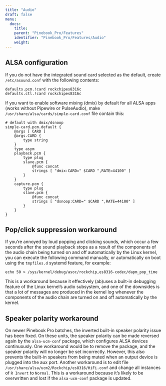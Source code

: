 ```yaml
---
title: "Audio"
draft: false
menu:
  docs:
    title:
    parent: "Pinebook_Pro/Features"
    identifier: "Pinebook_Pro/Features/Audio"
    weight:
---
```


## ALSA configuration

If you do not have the integrated sound card selected as the default, create `/etc/asound.conf` with the following contents:

```
defaults.pcm.!card rockchipes8316c
defaults.ctl.!card rockchipes8316c
```

If you want to enable software mixing (dmix) by default for all ALSA apps (works without Pipewire or PulseAudio), make `/usr/share/alsa/cards/simple-card.conf` file contain this:

```
# default with dmix/dsnoop
simple-card.pcm.default {
	@args [ CARD ]
	@args.CARD {
		type string
	}
	type asym
	playback.pcm {
		type plug
		slave.pcm {
			@func concat
			strings [ "dmix:CARD=" $CARD ",RATE=44100" ]
		}
	}
	capture.pcm {
		type plug
		slave.pcm {
			@func concat
			strings [ "dsnoop:CARD=" $CARD ",RATE=44100" ]
		}
	}
}
```

## Pop/click suppression workaround

If you’re annoyed by loud popping and clicking sounds, which occur a few seconds after the sound playback stops as a result of the components of the audio chain being turned on and off automatically by the Linux kernel, you can execute the following command manually, or automatically on boot using the `tmpfiles.d` systemd feature, for example:

```
echo 50 > /sys/kernel/debug/asoc/rockchip,es8316-codec/dapm_pop_time
```

This is a workaround because it effectively (ab)uses a built-in debugging feature of the Linux kernel’s audio subsystem, and one of the downsides is that a lot of messages are produced in the kernel log whenever the components of the audio chain are turned on and off automatically by the kernel.

## Speaker polarity workaround

On newer Pinebook Pro batches, the inverted built-in speaker polarity issue has been fixed. On these units, the speaker polarity can be made reversed again by the `alsa-ucm-conf` package, which configures ALSA devices continuously. One workaround would be to remove the package, and the speaker polarity will no longer be set incorrectly. However, this also prevents the built-in speakers from being muted when an output device is plugged into the aux port.
Another workaround is to edit file `/usr/share/alsa/ucm2/Rockchip/es8316/HiFi.conf` and change all instances of `R Invert` to `Normal`. This is a workaround because it’s likely to be overwritten and lost if the `alsa-ucm-conf` package is updated.
